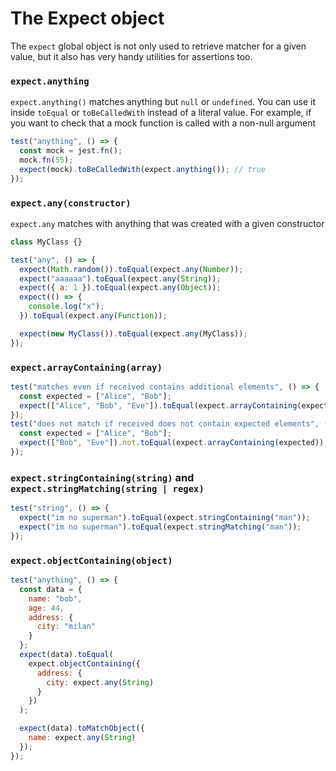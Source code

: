 # The Expect object

The `expect` global object is not only used to retrieve matcher for a given value, but it also has very handy utilities for assertions too.

### `expect.anything`

`expect.anything()` matches anything but `null` or `undefined`. You can use it inside `toEqual` or `toBeCalledWith` instead of a literal value. For example, if you want to check that a mock function is called with a non-null argument

```js
test("anything", () => {
  const mock = jest.fn();
  mock.fn(55);
  expect(mock).toBeCalledWith(expect.anything()); // true
});
```

### `expect.any(constructor)`

`expect.any` matches with anything that was created with a given constructor

```js
class MyClass {}

test("any", () => {
  expect(Math.random()).toEqual(expect.any(Number));
  expect("aaaaaa").toEqual(expect.any(String));
  expect({ a: 1 }).toEqual(expect.any(Object));
  expect(() => {
    console.log("x");
  }).toEqual(expect.any(Function));

  expect(new MyClass()).toEqual(expect.any(MyClass));
});
```

### `expect.arrayContaining(array)`

```js
test("matches even if received contains additional elements", () => {
  const expected = ["Alice", "Bob"];
  expect(["Alice", "Bob", "Eve"]).toEqual(expect.arrayContaining(expected));
});
test("does not match if received does not contain expected elements", () => {
  const expected = ["Alice", "Bob"];
  expect(["Bob", "Eve"]).not.toEqual(expect.arrayContaining(expected));
});
```

### `expect.stringContaining(string)` and `expect.stringMatching(string | regex)`

```js
test("string", () => {
  expect("im no superman").toEqual(expect.stringContaining("man"));
  expect("im no superman").toEqual(expect.stringMatching("man"));
});
```

### `expect.objectContaining(object)`

```js
test("anything", () => {
  const data = {
    name: "bob",
    age: 44,
    address: {
      city: "milan"
    }
  };
  expect(data).toEqual(
    expect.objectContaining({
      address: {
        city: expect.any(String)
      }
    })
  );

  expect(data).toMatchObject({
    name: expect.any(String)
  });
});
```
